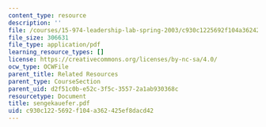 ```yaml
---
content_type: resource
description: ''
file: /courses/15-974-leadership-lab-spring-2003/c930c1225692f104a362425ef8dacd42_sengekauefer.pdf
file_size: 306631
file_type: application/pdf
learning_resource_types: []
license: https://creativecommons.org/licenses/by-nc-sa/4.0/
ocw_type: OCWFile
parent_title: Related Resources
parent_type: CourseSection
parent_uid: d2f51c0b-e52c-3f5c-3557-2a1ab930368c
resourcetype: Document
title: sengekauefer.pdf
uid: c930c122-5692-f104-a362-425ef8dacd42
---
```

